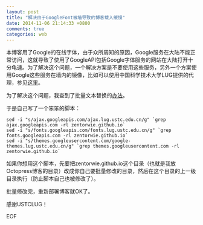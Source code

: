 ```yaml
---
layout: post
title: "解决由于GoogleFont被墙导致的博客载入缓慢"
date: 2014-11-06 21:14:33 +0800
comments: true
categories: web
---
```


本博客用了Google的在线字体，由于众所周知的原因，Google服务在大陆不能正常访问，这就导致了使用了GoogleAPI包括Google字体服务的网站在大陆打开十分龟速。为了解决这个问题，一个解决方案是不要使用这些服务，另外一个方案使用Google这些服务在墙内的镜像，比如可以使用中国科学技术大学LUG提供的代理，参见[这里](https://servers.ustclug.org/2014/06/blog-googlefonts-speedup/)。

为了解决这个问题，我查到了批量文本替换的[办法](http://blog.csdn.net/kauu/article/details/1757325)。

于是自己写了一个笨笨的脚本：
```
sed -i "s/ajax.googleapis.com/ajax.lug.ustc.edu.cn/g" `grep ajax.googleapis.com -rl zentorwie.github.io`
sed -i "s/fonts.googleapis.com/fonts.lug.ustc.edu.cn/g" `grep fonts.googleapis.com -rl zentorwie.github.io`
sed -i "s/themes.googleusercontent.com/google-themes.lug.ustc.edu.cn/g" `grep themes.googleusercontent.com -rl zentorwie.github.io`
```
如果你想用这个脚本，先要把zentorwie.github.io这个目录（也就是我放Octopress博客的目录）改成你自己要批量修改的目录，然后在这个目录的上一级目录执行（防止脚本自己也被修改了）。

批量修改完，重新部署博客就OK了。

感谢USTCLUG！

EOF


